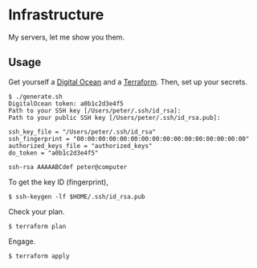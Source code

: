 # Infrastructure

My servers, let me show you them.

## Usage

Get yourself a [Digital Ocean](http://digitalocean.com)
and a [Terraform](http://terraform.io).
Then, set up your secrets.

```
$ ./generate.sh
DigitalOcean token: a0b1c2d3e4f5
Path to your SSH key [/Users/peter/.ssh/id_rsa]:
Path to your public SSH key [/Users/peter/.ssh/id_rsa.pub]:

ssh_key_file = "/Users/peter/.ssh/id_rsa"
ssh_fingerprint = "00:00:00:00:00:00:00:00:00:00:00:00:00:00:00:00"
authorized_keys_file = "authorized_keys"
do_token = "a0b1c2d3e4f5"

ssh-rsa AAAAABCdef peter@computer
```

To get the key ID (fingerprint),

```
$ ssh-keygen -lf $HOME/.ssh/id_rsa.pub
```

Check your plan.

```
$ terraform plan
```

Engage.

```
$ terraform apply
```
